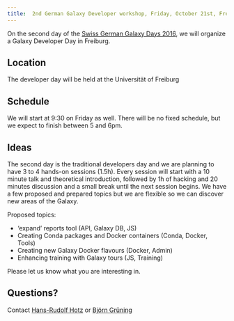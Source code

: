 ```yaml
---
title:  2nd German Galaxy Developer workshop, Friday, October 21st, Freiburg 
---
```

<slot name="/events/sg2016/header" />

<slot name="/events/sg2016/linkbox" />



On the second day of the [Swiss German Galaxy Days 2016](/src/events/sg2016/index.md), we will organize a Galaxy Developer Day in Freiburg.


## Location

The developer day will be held at the Universität of Freiburg

## Schedule

We will start at 9:30 on Friday as well. There will be no fixed schedule, 
but we expect to finish between 5 and 6pm.

## Ideas

The second day is the traditional developers day and we are planning to
have 3 to 4 hands-on sessions (1.5h). Every session will start with a 10
minute talk and theoretical introduction, followed by 1h of hacking and
20 minutes discussion and a small break until the next session begins.
We have a few proposed and prepared topics but we are flexible so we can
discover new areas of the Galaxy.

Proposed topics:
* ‘expand’ reports tool (API, Galaxy DB, JS)
* Creating Conda packages and Docker containers (Conda, Docker, Tools)
* Creating new Galaxy Docker flavours (Docker, Admin)
* Enhancing training with Galaxy tours (JS, Training)

Please let us know what you are interesting in.


## Questions?

Contact [Hans-Rudolf Hotz](/people/hansrudolf-hotz/index.md) or [Björn Grüning](/src/people/bjoern-gruening/)
